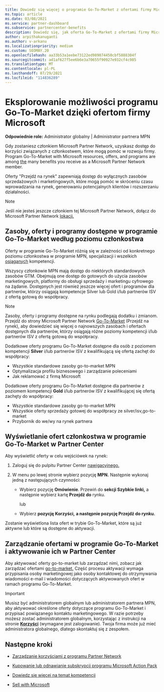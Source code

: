 ```yaml
---
title: Dowiedz się więcej o programie Go-To-Market z ofertami firmy Microsoft
ms.topic: article
ms.date: 03/08/2021
ms.service: partner-dashboard
ms.subservice: partnercenter-benefits
description: Dowiedz się, jak oferta Go-To-Market z ofertami firmy Microsoft może pomóc w skróceniu czasu na rynek, generowaniu potencjalnych klientów i rozszerzaniu Twojej firmy.
author: arpithakanuganti
ms.author: v-arkanu
ms.localizationpriority: medium
ms.custom: SEOMAY.20
ms.openlocfilehash: aa33b53a1eebe73122ed989074450cbf5888304f
ms.sourcegitcommit: ad1af627f5ee6b6e3a70655f90927e932cf4c985
ms.translationtype: MT
ms.contentlocale: pl-PL
ms.lasthandoff: 07/29/2021
ms.locfileid: "114836289"
---
```

# <a name="explore-your-go-to-market-with-microsoft-offers"></a>Eksplorowanie możliwości programu Go-To-Market dzięki ofertom firmy Microsoft

**Odpowiednie role:** Administrator globalny | Administrator partnera MPN

Gdy zostaniesz członkiem Microsoft Partner Network, uzyskasz dostęp do korzyści związanych z członkostwem, które mogą pomóc w rozwoju firmy. Program Go-To-Market with Microsoft resources, offers, and programs are among [the](https://partner.microsoft.com/manage-your-partner-network-benefits) many benefits you receive as a Microsoft Partner Network member.

Oferty "Przejdź na rynek" zapewniają dostęp do wyłącznych zasobów sprzedażowych i marketingowych, które mogą pomóc w skróceniu czasu wprowadzania na rynek, generowaniu potencjalnych klientów i rozszerzaniu działalności.

>[!NOTE]
>Jeśli nie jesteś jeszcze członkiem tej Microsoft Partner Network, dołącz do Microsoft Partner Network [lokacji.](https://partner.microsoft.com/membership)

## <a name="go-to-market-resources-offers-and-programs-available-by-membership-level"></a>Zasoby, oferty i programy dostępne w programie Go-To-Market według poziomu członkostwa

Oferty w programie Go-To-Market różnią się w zależności od konkretnego poziomu członkostwa w programie MPN, specjalizacji i wszelkich [osiąganych](learn-about-competencies.md) kompetencji.

Wszyscy członkowie MPN mają dostęp do niektórych standardowych zasobów GTM. Obejmują one dostęp do gotowych do użycia zasobów marketingowych, platformy do obsługi sprzedaży i marketingu cyfrowego na żądanie. Dostępnych jest również jeszcze więcej ofert i programów dla partnerów, którzy osiągają kompetencje Silver lub Gold i/lub partnerów ISV z ofertą gotową do współpracy.

>[!NOTE]
>Zasoby, oferty i programy dostępne na rynku podlegają dodatku i zmianom. Przejdź do strony Microsoft Partner Network [Go-To-Market](https://partner.microsoft.com/membership/go-to-market) (Przejdź na rynek), aby dowiedzieć się więcej o najnowszych zasobach i ofertach dostępnych dla partnerów, którzy osiągają różne poziomy kompetencji i/lub partnerów ISV z ofertą gotową do współpracy.

Dodatkowe oferty programu Go-To-Market dostępne dla osób z poziomem kompetencji **Silver** i/lub partnerów ISV z kwalifikującą się ofertą zachęt do współpracy:

- Wszystkie standardowe zasoby go-to-market MPN
- Optymalizacja profilu biznesowego i zarządzanie poleceniami
- Jak reklamować z firmą Microsoft

Dodatkowe oferty programu Go-To-Market dostępne dla partnerów z poziomem kompetencji **Gold** i/lub partnerów ISV z kwalifikującej się ofertą zachęty do współpracy:

- Wszystkie standardowe zasoby go-to-market MPN
- Wszystkie oferty sprzedaży gotowej do współpracy ze silver/isv,go-to-market
- Przybornik do we/wy na rynek partnera 

## <a name="view-go-to-market-membership-offers-in-partner-center"></a>Wyświetlanie ofert członkostwa w programie Go-To-Market w Partner Center

Aby wyświetlić oferty w celu wejściówek na rynek:

1. Zaloguj się do pulpitu Partner Center [nawigacyjnego.](https://partner.microsoft.com/dashboard)

2. W menu po lewej stronie wybierz pozycję **MPN.** Następnie wykonaj jedną z następujących czynności:

   - Wybierz pozycję **Omówienie**. Przewiń do **sekcji Szybkie linki,** a następnie wybierz kartę **Przejdź do** rynku.

     lub

   - Wybierz **pozycję Korzyści,** **a następnie pozycję Przejdź do rynku.**

Zostanie wyświetlona lista ofert w trybie Go-To-Market, które są już aktywne lub które są dostępne do aktywacji.

## <a name="manage-or-activate-go-to-market-offers-in-partner-center"></a>Zarządzanie ofertami w programie Go-To-Market i aktywowanie ich w Partner Center

Aby aktywować oferty go-to-market lub zarządzać nimi, zobacz jak zarządzać ofertami [go-to-market.](manage-your-partner-network-benefits.md#manage-go-to-market-offers) Część procesu aktywacji wymaga przypisania osoby marketingowej jako osoby kontaktowej do otrzymywania wiadomości e-mail i wiadomości dotyczących aktywowanych ofert w ramach programu Go-To-Market.

>[!IMPORTANT]
>Musisz być administratorem globalnym lub administratorem partnera MPN, aby aktywować określone oferty dotyczące programu Go-To-Market i przypisać powiązanego kontaktu marketingowego. W razie potrzeby możesz zostać administratorem globalnym, korzystając z instrukcji na stronie [ **Korzyści**](https://partnercenter.microsoft.com/pcv/partnership/benefits) (wymagane jest zalogowanie). Twoja firma może już mieć administratora globalnego, dlatego skontaktuj się z zespołem.

## <a name="next-steps"></a>Następne kroki

- [Zarządzanie korzyściami z programu Partner Network](manage-your-partner-network-benefits.md)

- [Kupowanie lub odnawianie subskrypcji programu Microsoft Action Pack](mpn-get-action-pack.md)

- [Dowiedz się więcej na temat kompetencji](learn-about-competencies.md)

- [Sell with Microsoft](https://partner.microsoft.com/membership/sell-with-microsoft)
